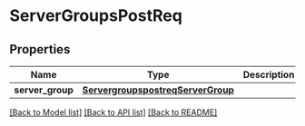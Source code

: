 # ServerGroupsPostReq

## Properties
Name | Type | Description | Notes
------------ | ------------- | ------------- | -------------
**server_group** | [**ServergroupspostreqServerGroup**](ServergroupspostreqServerGroup.md) |  | [optional] 

[[Back to Model list]](../README.md#documentation-for-models) [[Back to API list]](../README.md#documentation-for-api-endpoints) [[Back to README]](../README.md)


